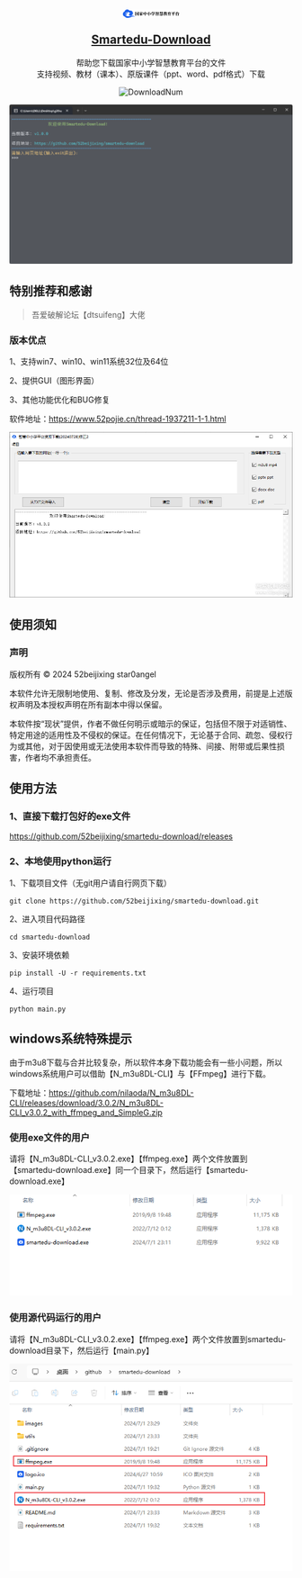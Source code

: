 <h2 align="center">
    <p><img src="./images/logo.png" width="100" alt="logo"></p>
    <a href="https://github.com/52beijixing/smartedu-download">Smartedu-Download</a>
</h2>

<p align="center">
    帮助您下载国家中小学智慧教育平台的文件</br>
    支持视频、教材（课本）、原版课件（ppt、word、pdf格式）下载
</p>

<p align="center">
  <img src="https://img.shields.io/github/downloads/52beijixing/smartedu-download/total" alt="DownloadNum">
</p>

<p align="center">
    <a href="https://github.com/52beijixing/smartedu-download">
        <img src="./images/description.png" alt="description">
    </a>
</p>

## 特别推荐和感谢
> 吾爱破解论坛【dtsuifeng】大佬

### 版本优点
1、支持win7、win10、win11系统32位及64位

2、提供GUI（图形界面）

3、其他功能优化和BUG修复

软件地址：https://www.52pojie.cn/thread-1937211-1-1.html

<p align="center">
    <a href="https://www.52pojie.cn/thread-1937211-1-1.html">
        <img src="./images/dtsuifeng.png" alt="dtsuifeng">
    </a>
</p>

## 使用须知
### 声明
版权所有 © 2024 52beijixing star0angel

本软件允许无限制地使用、复制、修改及分发，无论是否涉及费用，前提是上述版权声明及本授权声明在所有副本中得以保留。

本软件按“现状”提供，作者不做任何明示或暗示的保证，包括但不限于对适销性、特定用途的适用性及不侵权的保证。在任何情况下，无论基于合同、疏忽、侵权行为或其他，对于因使用或无法使用本软件而导致的特殊、间接、附带或后果性损害，作者均不承担责任。


## 使用方法
### 1、直接下载打包好的exe文件
https://github.com/52beijixing/smartedu-download/releases

### 2、本地使用python运行
1、下载项目文件（无git用户请自行网页下载）
```
git clone https://github.com/52beijixing/smartedu-download.git
```
2、进入项目代码路径
```
cd smartedu-download
```

3、安装环境依赖
```
pip install -U -r requirements.txt
```

4、运行项目
```
python main.py
```


## windows系统特殊提示
由于m3u8下载与合并比较复杂，所以软件本身下载功能会有一些小问题，所以windows系统用户可以借助【N_m3u8DL-CLI】与【FFmpeg】进行下载。

下载地址：https://github.com/nilaoda/N_m3u8DL-CLI/releases/download/3.0.2/N_m3u8DL-CLI_v3.0.2_with_ffmpeg_and_SimpleG.zip

### 使用exe文件的用户
请将【N_m3u8DL-CLI_v3.0.2.exe】【ffmpeg.exe】两个文件放置到【smartedu-download.exe】同一个目录下，然后运行【smartedu-download.exe】
<p align="center">
  <img src="./images/windows_tip_one.png" alt="windows_tip_one">
</p>

### 使用源代码运行的用户
请将【N_m3u8DL-CLI_v3.0.2.exe】【ffmpeg.exe】两个文件放置到smartedu-download目录下，然后运行【main.py】

<p align="center">
  <img src="./images/windows_tip_two.png" alt="windows_tip_two">
</p>

